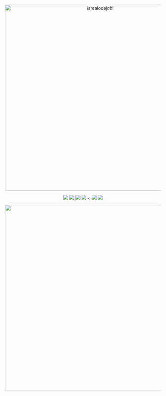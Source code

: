 <!-- Heading -->

<p align="center">
  <a href="https://muhimahi.com/" target="_blank">
    <img width="600" src="https://user-images.githubusercontent.com/63067849/205404549-31ecaedb-a11d-4a7d-8ea3-ae9ac408f1ba.png" alt="isrealodejobi">
  </a>
</p>

<!-- important links -->
<p align="center">
  <!-- Profile Views -->
  <img width="" src="https://komarev.com/ghpvc/?username=muhimahi&style=flat">
  <!-- Muhi Mahi's Facebook link -->
  <a href="https://www.facebook.com/muhimahibd" target="_blank">
  <img width="" src="https://img.shields.io/badge/-Muhi%20Maahi%20-1001?logo=facebook&style=flat&labelColor=white&color=blue&link=https://www.facebook.com/muhimahibd">
  </a>
  <!-- Muhi Mahi's instagram link -->
  <img width="" src="https://img.shields.io/badge/-Muhi%20Maahi%20-1001?logo=Muhi Mahi's Facebook link&style=flat&labelColor=white&color=pink&link=https://www.instagram.com/muhimahibd">
  <!-- Muhi Mahi's telegram link -->
  <img width="" src="https://img.shields.io/badge/-Muhi%20Mahi%20-1001?logo=telegram&style=flat&labelColor=white&color=teal&link=https://www.t.me/muhimahi">
  <<!-- Muhi Mahi's youtube channel link -->
  <img width="" src="https://img.shields.io/badge/-Muhi%20Mahi%20-1001?logo=youtube&style=flat&labelColor=red&color=white&link=https://www.youtube.com/channel/UCmKQaWVsUSfDJtrU9GoSg4A">
  <!-- Muhi Mahi's linkedin link -->
  <img width="" src="https://img.shields.io/badge/-Muhi%20Mahi%20-1001?logo=linkedin&style=flat&labelColor=blue&color=white&link=https://bd.linkedin.com/in/muhtadialishah">
</p>

<p align="center">
  <img width="600" src="https://user-images.githubusercontent.com/63067849/205404549-31ecaedb-a11d-4a7d-8ea3-ae9ac408f1ba.png">
</p>

<!---
- 👋 Hi, I’m @muhimahi
- 👀 I’m interested in ...
- 🌱 I’m currently learning ...
- 💞️ I’m looking to collaborate on ...
- 📫 How to reach me ...

muhimahi/muhimahi is a ✨ special ✨ repository because its `README.md` (this file) appears on your GitHub profile.
You can click the Preview link to take a look at your changes.
https://user-images.githubusercontent.com/63067849/205388168-7355e795-506b-42da-9ffc-19844d9c1c8b.png
--->
